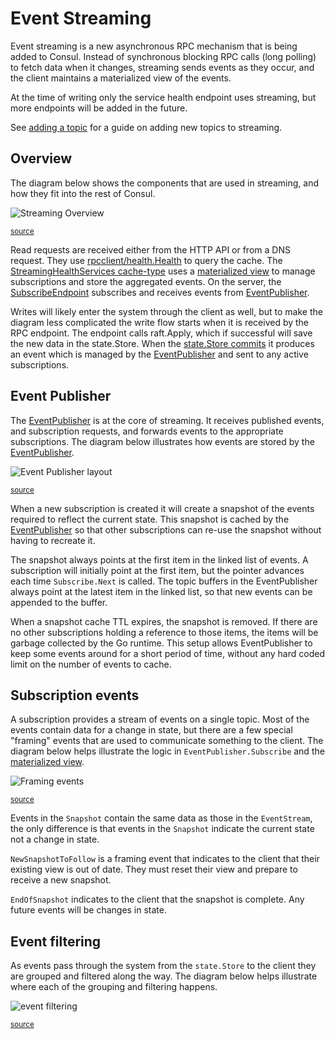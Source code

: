 
# Event Streaming

Event streaming is a new asynchronous RPC mechanism that is being added to Consul. Instead
of synchronous blocking RPC calls (long polling) to fetch data when it changes, streaming
sends events as they occur, and the client maintains a materialized view of the events.

At the time of writing only the service health endpoint uses streaming, but more endpoints
will be added in the future.

See [adding a topic](./adding-a-topic.md) for a guide on adding new topics to streaming.

## Overview

The diagram below shows the components that are used in streaming, and how they fit into
the rest of Consul.

![Streaming Overview](./overview.svg)

<sup>[source](./overview.mmd)</sup>

Read requests are received either from the HTTP API or from a DNS request. They use
[rpcclient/health.Health]
to query the cache. The [StreamingHealthServices cache-type] uses a [materialized view]
to manage subscriptions and store the aggregated events. On the server, the
[SubscribeEndpoint] subscribes and receives events from [EventPublisher].

Writes will likely enter the system through the client as well, but to make the diagram
less complicated the write flow starts when it is received by the RPC endpoint. The
endpoint calls raft.Apply, which if successful will save the new data in the state.Store.
When the [state.Store commits] it produces an event which is managed by the [EventPublisher]
and sent to any active subscriptions.

[rpcclient/health.Health]: https://github.com/hernad/consul/blob/main/agent/rpcclient/health/health.go
[StreamingHealthServices cache-type]: https://github.com/hernad/consul/blob/main/agent/cache-types/streaming_health_services.go
[materialized view]: https://github.com/hernad/consul/blob/main/agent/submatview/materializer.go
[SubscribeEndpoint]: https://github.com/hernad/consul/blob/main/agent/grpc-internal/services/subscribe/subscribe.go
[EventPublisher]: https://github.com/hernad/consul/blob/main/agent/consul/stream/event_publisher.go
[state.Store commits]: https://github.com/hernad/consul/blob/main/agent/consul/state/memdb.go


## Event Publisher

The [EventPublisher] is at the core of streaming. It receives published events, and
subscription requests, and forwards events to the appropriate subscriptions. The diagram
below illustrates how events are stored by the [EventPublisher].

![Event Publisher layout](./event-publisher-layout.svg)

<sup>[source](./event-publisher-layout.mmd)</sup>

When a new subscription is created it will create a snapshot of the events required to
reflect the current state. This snapshot is cached by the [EventPublisher] so that other
subscriptions can re-use the snapshot without having to recreate it.

The snapshot always points at the first item in the linked list of events. A subscription
will initially point at the first item, but the pointer advances each time
`Subscribe.Next` is called. The topic buffers in the EventPublisher always point at the
latest item in the linked list, so that new events can be appended to the buffer.

When a snapshot cache TTL expires, the snapshot is removed. If there are no other
subscriptions holding a reference to those items, the items will be garbage collected by
the Go runtime. This setup allows EventPublisher to keep some events around for a short
period of time, without any hard coded limit on the number of events to cache.


## Subscription events

A subscription provides a stream of events on a single topic. Most of the events contain
data for a change in state, but there are a few special "framing" events that are used to
communicate something to the client. The diagram below helps illustrate the logic in
`EventPublisher.Subscribe` and the [materialized view].


![Framing events](./framing-events.svg)

<sup>[source](./framing-events.mmd)</sup>


Events in the `Snapshot` contain the same data as those in the `EventStream`, the only
difference is that events in the `Snapshot` indicate the current state not a change in
state.

`NewSnapshotToFollow` is a framing event that indicates to the client that their existing
view is out of date. They must reset their view and prepare to receive a new snapshot.

`EndOfSnapshot` indicates to the client that the snapshot is complete. Any future events
will be changes in state.


## Event filtering

As events pass through the system from the `state.Store` to the client they are grouped
and filtered along the way. The diagram below helps illustrate where each of the grouping
and filtering happens.


![event filtering](./event-filtering.svg)

<sup>[source](./event-filtering.mmd)</sup>
